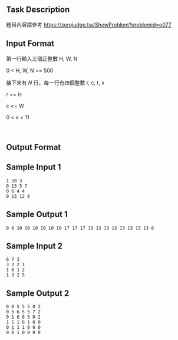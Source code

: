 ## Task Description

題目內容請參考 https://zerojudge.tw/ShowProblem?problemid=o077

## Input Format

<p>第一行輸入三個正整數 H, W, N</p>
<p>0 &lt; H, W, N &lt;= 500</p>
<p>接下來有 𝑁 行，每一行有四個整數 r, c, t, x</p>
<p>r &lt;= H</p>
<p>c &lt;= W</p>
<p>0 &lt; x &lt; 11</p>
<p>&nbsp;</p>

## Output Format



## Sample Input 1

    1 20 3
    0 13 5 7
    0 6 4 4
    0 13 12 6

## Sample Output 1

    0 6 10 10 10 10 10 10 17 17 17 13 13 13 13 13 13 13 13 6

## Sample Input 2

    6 7 3
    3 2 2 1
    1 6 1 2
    1 3 2 5

## Sample Output 2

    0 0 5 5 5 0 2
    0 5 6 5 5 7 2
    0 1 6 6 5 0 2
    1 1 1 6 1 0 0
    0 1 1 1 0 0 0
    0 0 1 0 0 0 0